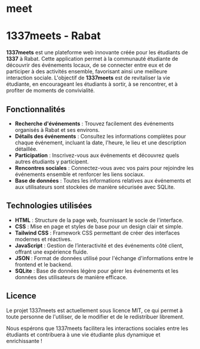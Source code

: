 # meet
# 1337meets - Rabat

**1337meets** est une plateforme web innovante créée pour les étudiants de **1337** à Rabat. Cette application permet à la communauté étudiante de découvrir des événements locaux, de se connecter entre eux et de participer à des activités ensemble, favorisant ainsi une meilleure interaction sociale. L'objectif de **1337meets** est de revitaliser la vie étudiante, en encourageant les étudiants à sortir, à se rencontrer, et à profiter de moments de convivialité.

## Fonctionnalités

- **Recherche d'événements** : Trouvez facilement des événements organisés à Rabat et ses environs.
- **Détails des événements** : Consultez les informations complètes pour chaque événement, incluant la date, l'heure, le lieu et une description détaillée.
- **Participation** : Inscrivez-vous aux événements et découvrez quels autres étudiants y participent.
- **Rencontres sociales** : Connectez-vous avec vos pairs pour rejoindre les événements ensemble et renforcer les liens sociaux.
- **Base de données** : Toutes les informations relatives aux événements et aux utilisateurs sont stockées de manière sécurisée avec SQLite.

## Technologies utilisées

- **HTML** : Structure de la page web, fournissant le socle de l'interface.
- **CSS** : Mise en page et styles de base pour un design clair et simple.
- **Tailwind CSS** : Framework CSS permettant de créer des interfaces modernes et réactives.
- **JavaScript** : Gestion de l’interactivité et des événements côté client, offrant une expérience fluide.
- **JSON** : Format de données utilisé pour l'échange d'informations entre le frontend et le backend.
- **SQLite** : Base de données légère pour gérer les événements et les données des utilisateurs de manière efficace.

## Licence
Le projet 1337meets est actuellement sous licence MIT, ce qui permet à toute personne de l'utiliser, de le modifier et de le redistribuer librement.

Nous espérons que 1337meets facilitera les interactions sociales entre les étudiants et contribuera à une vie étudiante plus dynamique et enrichissante !
